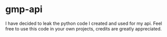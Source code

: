 # gmp-api

I have decided to leak the python code I created and used for my api. Feel free to use this code in your own projects, credits are greatly appreciated.
